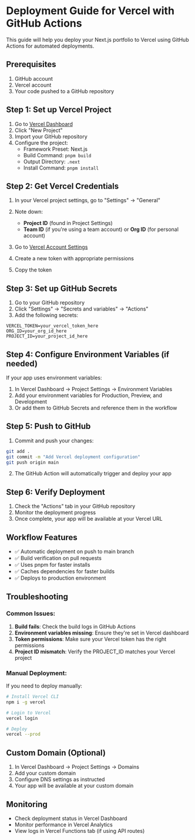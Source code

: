 # Deployment Guide for Vercel with GitHub Actions

This guide will help you deploy your Next.js portfolio to Vercel using GitHub Actions for automated deployments.

## Prerequisites

1. GitHub account
2. Vercel account
3. Your code pushed to a GitHub repository

## Step 1: Set up Vercel Project

1. Go to [Vercel Dashboard](https://vercel.com/dashboard)
2. Click "New Project"
3. Import your GitHub repository
4. Configure the project:
   - Framework Preset: Next.js
   - Build Command: `pnpm build`
   - Output Directory: `.next`
   - Install Command: `pnpm install`

## Step 2: Get Vercel Credentials

1. In your Vercel project settings, go to "Settings" → "General"
2. Note down:
   - **Project ID** (found in Project Settings)
   - **Team ID** (if you're using a team account) or **Org ID** (for personal account)

3. Go to [Vercel Account Settings](https://vercel.com/account/tokens)
4. Create a new token with appropriate permissions
5. Copy the token

## Step 3: Set up GitHub Secrets

1. Go to your GitHub repository
2. Click "Settings" → "Secrets and variables" → "Actions"
3. Add the following secrets:

```
VERCEL_TOKEN=your_vercel_token_here
ORG_ID=your_org_id_here
PROJECT_ID=your_project_id_here
```

## Step 4: Configure Environment Variables (if needed)

If your app uses environment variables:

1. In Vercel Dashboard → Project Settings → Environment Variables
2. Add your environment variables for Production, Preview, and Development
3. Or add them to GitHub Secrets and reference them in the workflow

## Step 5: Push to GitHub

1. Commit and push your changes:
```bash
git add .
git commit -m "Add Vercel deployment configuration"
git push origin main
```

2. The GitHub Action will automatically trigger and deploy your app

## Step 6: Verify Deployment

1. Check the "Actions" tab in your GitHub repository
2. Monitor the deployment progress
3. Once complete, your app will be available at your Vercel URL

## Workflow Features

- ✅ Automatic deployment on push to main branch
- ✅ Build verification on pull requests
- ✅ Uses pnpm for faster installs
- ✅ Caches dependencies for faster builds
- ✅ Deploys to production environment

## Troubleshooting

### Common Issues:

1. **Build fails**: Check the build logs in GitHub Actions
2. **Environment variables missing**: Ensure they're set in Vercel dashboard
3. **Token permissions**: Make sure your Vercel token has the right permissions
4. **Project ID mismatch**: Verify the PROJECT_ID matches your Vercel project

### Manual Deployment:

If you need to deploy manually:
```bash
# Install Vercel CLI
npm i -g vercel

# Login to Vercel
vercel login

# Deploy
vercel --prod
```

## Custom Domain (Optional)

1. In Vercel Dashboard → Project Settings → Domains
2. Add your custom domain
3. Configure DNS settings as instructed
4. Your app will be available at your custom domain

## Monitoring

- Check deployment status in Vercel Dashboard
- Monitor performance in Vercel Analytics
- View logs in Vercel Functions tab (if using API routes)

